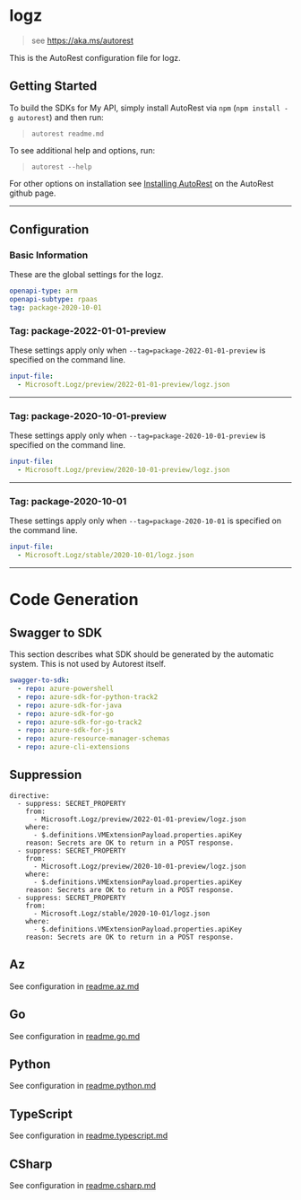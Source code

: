 # logz

> see https://aka.ms/autorest

This is the AutoRest configuration file for logz.

## Getting Started

To build the SDKs for My API, simply install AutoRest via `npm` (`npm install -g autorest`) and then run:

> `autorest readme.md`

To see additional help and options, run:

> `autorest --help`

For other options on installation see [Installing AutoRest](https://aka.ms/autorest/install) on the AutoRest github page.

---

## Configuration

### Basic Information

These are the global settings for the logz.

```yaml
openapi-type: arm
openapi-subtype: rpaas
tag: package-2020-10-01
```

### Tag: package-2022-01-01-preview

These settings apply only when `--tag=package-2022-01-01-preview` is specified on the command line.

```yaml $(tag) == 'package-2022-01-01-preview'
input-file:
  - Microsoft.Logz/preview/2022-01-01-preview/logz.json
```

---

### Tag: package-2020-10-01-preview

These settings apply only when `--tag=package-2020-10-01-preview` is specified on the command line.

```yaml $(tag) == 'package-2020-10-01-preview'
input-file:
  - Microsoft.Logz/preview/2020-10-01-preview/logz.json
```

---

### Tag: package-2020-10-01

These settings apply only when `--tag=package-2020-10-01` is specified on the command line.

```yaml $(tag) == 'package-2020-10-01'
input-file:
  - Microsoft.Logz/stable/2020-10-01/logz.json
```

---

# Code Generation

## Swagger to SDK

This section describes what SDK should be generated by the automatic system.
This is not used by Autorest itself.

```yaml $(swagger-to-sdk)
swagger-to-sdk:
  - repo: azure-powershell
  - repo: azure-sdk-for-python-track2
  - repo: azure-sdk-for-java
  - repo: azure-sdk-for-go
  - repo: azure-sdk-for-go-track2
  - repo: azure-sdk-for-js
  - repo: azure-resource-manager-schemas
  - repo: azure-cli-extensions
```
## Suppression
```
directive:
  - suppress: SECRET_PROPERTY
    from:
      - Microsoft.Logz/preview/2022-01-01-preview/logz.json
    where:
      - $.definitions.VMExtensionPayload.properties.apiKey
    reason: Secrets are OK to return in a POST response.
  - suppress: SECRET_PROPERTY
    from:
      - Microsoft.Logz/preview/2020-10-01-preview/logz.json
    where:
      - $.definitions.VMExtensionPayload.properties.apiKey
    reason: Secrets are OK to return in a POST response.
  - suppress: SECRET_PROPERTY
    from:
      - Microsoft.Logz/stable/2020-10-01/logz.json
    where:
      - $.definitions.VMExtensionPayload.properties.apiKey
    reason: Secrets are OK to return in a POST response.
```

## Az

See configuration in [readme.az.md](./readme.az.md)

## Go

See configuration in [readme.go.md](./readme.go.md)

## Python

See configuration in [readme.python.md](./readme.python.md)

## TypeScript

See configuration in [readme.typescript.md](./readme.typescript.md)

## CSharp

See configuration in [readme.csharp.md](./readme.csharp.md)
